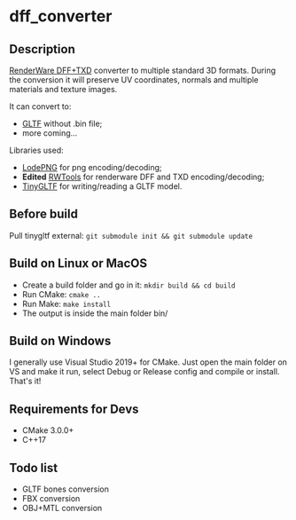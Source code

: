 # dff_converter

## Description
[RenderWare DFF+TXD](https://gtamods.com/wiki/RenderWare_binary_stream_file) converter to multiple standard 3D formats.
During the conversion it will preserve UV coordinates, normals and multiple materials and texture images.

It can convert to:
* [GLTF](https://www.khronos.org/gltf/) without .bin file;
* more coming...

Libraries used:
* [LodePNG](https://github.com/lvandeve/lodepng) for png encoding/decoding;
* **Edited** [RWTools](https://github.com/aap/rwtools) for renderware DFF and TXD encoding/decoding;
* [TinyGLTF](https://github.com/syoyo/tinygltf) for writing/reading a GLTF model.

## Before build
Pull tinygltf external: `git submodule init && git submodule update`

## Build on Linux or MacOS

* Create a build folder and go in it: `mkdir build && cd build`
* Run CMake: `cmake ..`
* Run Make: `make install`
* The output is inside the main folder bin/

## Build on Windows
I generally use Visual Studio 2019+ for CMake.
Just open the main folder on VS and make it run, select Debug or Release config and compile or install. That's it!

## Requirements for Devs
* CMake 3.0.0+
* C++17

## Todo list
* GLTF bones conversion
* FBX conversion
* OBJ+MTL conversion

